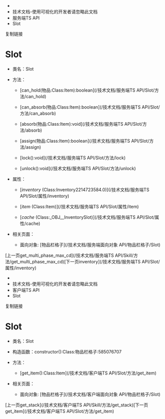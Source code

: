   * [](/)
  * 技术文档-使用可视化的开发者请忽略此文档
  * 服务端TS API
  * Slot

复制链接

# Slot

  * 类名：Slot

  * 方法：

    * [can_hold(物品:Class:Item):boolean](/技术文档/服务端TS API/Slot/方法/can_hold)

    * [can_absorb(物品:Class:Item):boolean](/技术文档/服务端TS API/Slot/方法/can_absorb)

    * [absorb(物品:Class:Item):void](/技术文档/服务端TS API/Slot/方法/absorb)

    * [assign(物品:Class:Item):boolean](/技术文档/服务端TS API/Slot/方法/assign)

    * [lock():void](/技术文档/服务端TS API/Slot/方法/lock)

    * [unlock():void](/技术文档/服务端TS API/Slot/方法/unlock)

  * 属性：

    * [_inventory_ (Class:Inventory2214723584.0)](/技术文档/服务端TS API/Slot/属性/inventory)

    * [_item_ (Class:Item)](/技术文档/服务端TS API/Slot/属性/item)

    * [_cache_ (Class:_OBJ__InventorySlot)](/技术文档/服务端TS API/Slot/属性/cache)

  * 相关页面：

    * 面向对象: [物品栏格子](/技术文档/服务端面向对象 API/物品栏格子/Slot)

[上一页get_multi_phase_max_cd](/技术文档/服务端TS
API/Skill/方法/get_multi_phase_max_cd)[下一页inventory](/技术文档/服务端TS
API/Slot/属性/inventory)


  * [](/)
  * 技术文档-使用可视化的开发者请忽略此文档
  * 客户端TS API
  * Slot

复制链接

# Slot

  * 类名：Slot

  * 构造函数：constructor():Class:物品栏格子:585076707

  * 方法：

    * [get_item():Class:Item](/技术文档/客户端TS API/Slot/方法/get_item)
  * 相关页面：

    * 面向对象: [物品栏格子](/技术文档/客户端面向对象 API/物品栏格子/Slot)

[上一页get_stack](/技术文档/客户端TS API/Skill/方法/get_stack)[下一页get_item](/技术文档/客户端TS
API/Slot/方法/get_item)



